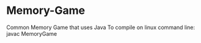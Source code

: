 # Memory-Game
Common Memory Game that uses Java
To compile on linux command line:
javac MemoryGame 
